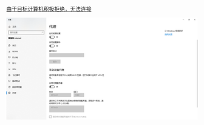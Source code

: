 [由于目标计算机积极拒绝，无法连接](https://blog.csdn.net/muguangzhichen/article/details/80945683)

![20200115004256](image-20200115004256.png)